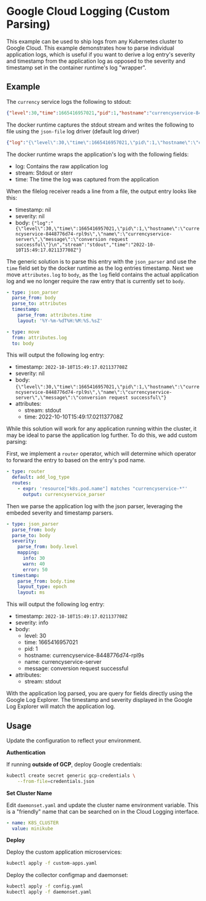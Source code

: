 # Google Cloud Logging (Custom Parsing)

This example can be used to ship logs from any Kubernetes cluster to Google Cloud.
This example demonstrates how to parse individual application logs, which is useful if you want to
derive a log entry's severity and timestamp from the application log as opposed to the severity and timestamp set
in the container runtime's log "wrapper".

## Example

The `currency` service logs the following to stdout:

```json
{"level":30,"time":1665416957021,"pid":1,"hostname":"currencyservice-8448776d74-rpl9s","name":"currencyservice-server","message":"conversion request successful"}
```

The docker runtime captures the stdout stream and writes the following to file using the `json-file` log driver (default log driver)

```json
{"log":"{\"level\":30,\"time\":1665416957021,\"pid\":1,\"hostname\":\"currencyservice-8448776d74-rpl9s\",\"name\":\"currencyservice-server\",\"message\":\"conversion request successful\"}\n","stream":"stdout","time":"2022-10-10T15:49:17.021137708Z"}
```

The docker runtime wraps the application's log with the following fields:
- log: Contains the raw application log
- stream: Stdout or sterr
- time: The time the log was captured from the application

When the filelog receiver reads a line from a file, the output entry looks like this:
- timestamp: nil
- severity: nil
- body: `{"log":"{\"level\":30,\"time\":1665416957021,\"pid\":1,\"hostname\":\"currencyservice-8448776d74-rpl9s\",\"name\":\"currencyservice-server\",\"message\":\"conversion request successful\"}\n","stream":"stdout","time":"2022-10-10T15:49:17.021137708Z"}`

The generic solution is to parse this entry with the `json_parser` and use the `time` field set by the docker runtime
as the log entries timestamp. Next we move `attributes.log` to `body`, as the `log` field contains the actual application log and
we no longer require the raw entry that is currently set to `body`.

```yaml
- type: json_parser
  parse_from: body
  parse_to: attributes
  timestamp:
    parse_from: attributes.time
    layout: '%Y-%m-%dT%H:%M:%S.%sZ'

- type: move
  from: attributes.log
  to: body
```

This will output the following log entry:
- timestamp: `2022-10-10T15:49:17.021137708Z`
- severity: nil
- body: `{\"level\":30,\"time\":1665416957021,\"pid\":1,\"hostname\":\"currencyservice-8448776d74-rpl9s\",\"name\":\"currencyservice-server\",\"message\":\"conversion request successful\"}`
- attributes:
  - stream: stdout
  - time: 2022-10-10T15:49:17.021137708Z

While this solution will work for any application running within the cluster, it may be ideal to parse the application
log further. To do this, we add custom parsing:

First, we implement a `router` operator, which will determine which operator to
forward the entry to based on the entry's pod name.

```yaml
- type: router
  default: add_log_type
  routes:
    - expr: 'resource["k8s.pod.name"] matches "currencyservice-*"'
      output: currencyservice_parser
```

Then we parse the application log with the json parser, leveraging the
embeded severity and timestamp parsers.

```yaml
- type: json_parser
  parse_from: body
  parse_to: body
  severity:
    parse_from: body.level
    mapping:
      info: 30
      warn: 40
      error: 50
  timestamp:
    parse_from: body.time
    layout_type: epoch
    layout: ms
```

This will output the following log entry:
- timestamp: `2022-10-10T15:49:17.021137708Z`
- severity: info
- body:
  - level: 30
  - time: 1665416957021
  - pid: 1
  - hostname: currencyservice-8448776d74-rpl9s
  - name: currencyservice-server
  - message: conversion request successful
- attributes:
  - stream: stdout

With the application log parsed, you are query for fields directly using the Google Log Explorer. The timestamp and severity displayed in the Google Log Explorer
will match the application log.

## Usage

Update the configuration to reflect your environment.

**Authentication**

If running **outside of GCP**, deploy Google credentials:
```bash
kubectl create secret generic gcp-credentials \
    --from-file=credentials.json
```

**Set Cluster Name**

Edit `daemonset.yaml` and update the cluster name environment variable. This is a "friendly" name that
can be searched on in the Cloud Logging interface.

```yaml
- name: K8S_CLUSTER
  value: minikube
```

**Deploy**

Deploy the custom application microservices:

```bash
kubectl apply -f custom-apps.yaml
```

Deploy the collector configmap and daemonset:

```bash
kubectl apply -f config.yaml
kubectl apply -f daemonset.yaml
```
